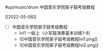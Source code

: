 #up/music/drum 中国音乐学院架子鼓考级教程

[[2022-05-06]]

- [ ] 中国音乐学院架子鼓考级教程
	- lvl1 一级上（小军鼓演奏基本训练1-8）
	- ![[中国音乐学院架子鼓考级教程lvl1.png]]
	- ![[中国音乐学院架子鼓考级教程lvl2.png]]